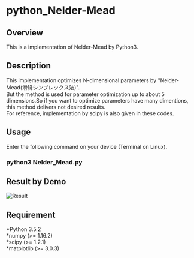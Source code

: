 # python_Nelder-Mead

## Overview
This is a implementation of Nelder-Mead by Python3.

## Description
This implementation optimizes N-dimensional parameters by "Nelder-Mead(滑降シンプレックス法)".   
But the method is used for parameter optimization up to about 5 dimensions.So if you want to optimize parameters have many dimentions, this method delivers not desired results.  
For reference, implementation by scipy is also given in these codes.

## Usage
Enter the following command on your device (Terminal on Linux).
### python3 Nelder_Mead.py

## Result by Demo
![Result](https://github.com/CUME-system006-150/python_Nelder-Mead/blob/master/Trajectory_of_center.png)

## Requirement
 *Python 3.5.2  
 *numpy (>= 1.16.2)  
 *scipy (>= 1.2.1)  
 *matplotlib (>= 3.0.3)  
 


